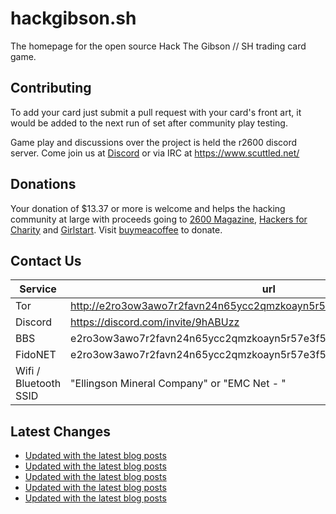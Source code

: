 # hackgibson.sh
The homepage for the open source Hack The Gibson // SH trading card game.


## Contributing

To add your card just submit a pull request with your card's front art, it would be added to the next run of set after community play testing.

Game play and discussions over the project is held the r2600 discord server. Come join us at [Discord](https://discord.com/invite/9hABUzz) or via IRC at https://www.scuttled.net/


## Donations

Your donation of $13.37 or more is welcome and helps the hacking community at large with proceeds going to [2600 Magazine](https://2600.com/), [Hackers for Charity](https://hackersforcharity.org) and [Girlstart](https://girlstart.org).  Visit [buymeacoffee](https://www.buymeacoffee.com/hackgibson.sh) to donate.


## Contact Us

Service | url
-|-
Tor | http://e2ro3ow3awo7r2favn24n65ycc2qmzkoayn5r57e3f56nvjwdcgg32ad.onion
Discord | https://discord.com/invite/9hABUzz
BBS | e2ro3ow3awo7r2favn24n65ycc2qmzkoayn5r57e3f56nvjwdcgg32ad.onion:23
FidoNET | e2ro3ow3awo7r2favn24n65ycc2qmzkoayn5r57e3f56nvjwdcgg32ad.onion:24554
Wifi / Bluetooth SSID | "Ellingson Mineral Company" or "EMC Net - <fidonet address>"

## Latest Changes
<!-- BLOG-POST-LIST:START -->
- [Updated with the latest blog posts](https://github.com/DFW2600/hackgibson.sh/commit/545acb52c8acd48d50a17c59677fab8a4e15fc22)
- [Updated with the latest blog posts](https://github.com/DFW2600/hackgibson.sh/commit/859d376c12b797c6dda776d117a6d08a617fd371)
- [Updated with the latest blog posts](https://github.com/DFW2600/hackgibson.sh/commit/a6fe18debc94af33c7119ead06cbc65aecf7995d)
- [Updated with the latest blog posts](https://github.com/DFW2600/hackgibson.sh/commit/b038e028a6279e3f8c8688e31b679c99eb8e12a8)
- [Updated with the latest blog posts](https://github.com/DFW2600/hackgibson.sh/commit/2ed2fb2aac5f7aa0d9878cdc106ef0f2cc9ff2c2)
<!-- BLOG-POST-LIST:END -->
